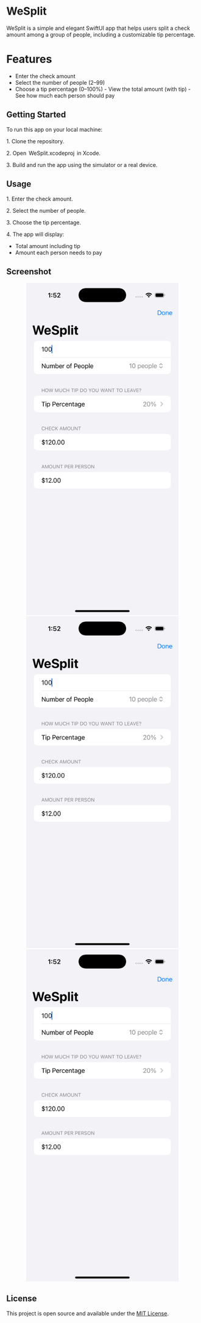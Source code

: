 # WeSplit
WeSplit is a simple and elegant SwiftUI app that helps users split a check amount among a group of people, including a customizable tip percentage.

# Features

- ⁠Enter the check amount
-  ⁠Select the number of people (2–99)
-  ⁠Choose a tip percentage (0–100%)
-⁠  ⁠View the total amount (with tip)
-⁠  ⁠See how much each person should pay

## Getting Started

To run this app on your local machine:

1.⁠ ⁠Clone the repository.

2.⁠ ⁠Open ⁠ WeSplit.xcodeproj ⁠ in Xcode.

3.⁠ ⁠Build and run the app using the simulator or a real device.


## Usage

1.⁠ ⁠Enter the check amount.

2.⁠ ⁠Select the number of people.

3.⁠ ⁠Choose the tip percentage.

4.⁠ ⁠The app will display:

   - Total amount including tip
   - Amount each person needs to pay

## Screenshot

<p align="center">
  <img src="Screenshot - iPhone 16 Pro - 2025-05-25 at 01.52.32.png" alt="Demo Screenshot" width="400"/>
   <img src="Screenshot - iPhone 16 Pro - 2025-05-25 at 01.52.32.png" alt="Demo Screenshot" width="400"/>
   <img src="Screenshot - iPhone 16 Pro - 2025-05-25 at 01.52.32.png" alt="Demo Screenshot" width="400"/>
</p>

## License

This project is open source and available under the [MIT License](LICENSE).


